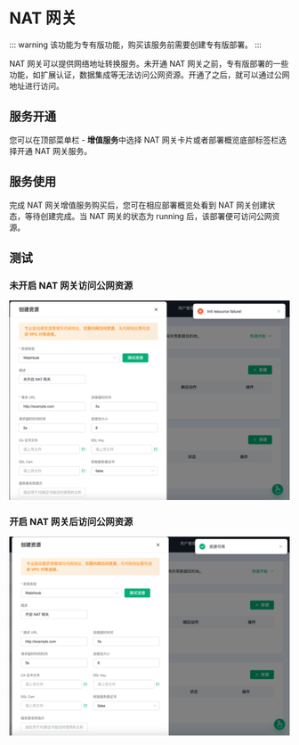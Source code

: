 # NAT 网关

::: warning
该功能为专有版功能，购买该服务前需要创建专有版部署。
:::

NAT 网关可以提供网络地址转换服务。未开通 NAT 网关之前，专有版部署的一些功能，如扩展认证，数据集成等无法访问公网资源。开通了之后，就可以通过公网地址进行访问。



## 服务开通

您可以在顶部菜单栏 - **增值服务**中选择 NAT 网关卡片或者部署概览底部标签栏选择开通 NAT 网关服务。


## 服务使用

完成 NAT 网关增值服务购买后，您可在相应部署概览处看到 NAT 网关创建状态，等待创建完成。当 NAT 网关的状态为 running 后，该部署便可访问公网资源。

## 测试

### 未开启 NAT 网关访问公网资源

![no_nat_gateway_access_resource](./_assets/no_nat_gateway_access_resource.png)

### 开启 NAT 网关后访问公网资源

![nat_gateway_access_resource](./_assets/nat_gateway_access_resource.png)